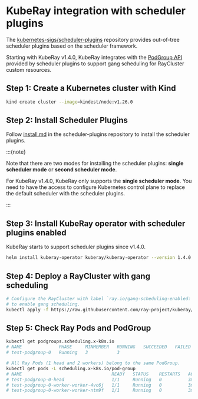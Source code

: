 # KubeRay integration with scheduler plugins

The [kubernetes-sigs/scheduler-plugins](https://github.com/kubernetes-sigs/scheduler-plugins) repository provides out-of-tree scheduler plugins based on the scheduler framework.

Starting with KubeRay v1.4.0, KubeRay integrates with the [PodGroup API](https://github.com/kubernetes-sigs/scheduler-plugins/blob/93126eabdf526010bf697d5963d849eab7e8e898/site/content/en/docs/plugins/coscheduling.md) provided by scheduler plugins to support gang scheduling for RayCluster custom resources.

## Step 1: Create a Kubernetes cluster with Kind

```sh
kind create cluster --image=kindest/node:v1.26.0
```

## Step 2: Install Scheduler Plugins

Follow [install.md](https://github.com/kubernetes-sigs/scheduler-plugins/blob/master/doc/install.md) in the scheduler-plugins repository to install the scheduler plugins.

:::{note}

Note that there are two modes for installing the scheduler plugins: **single scheduler mode** or **second scheduler mode**.

For KubeRay v1.4.0, KubeRay only supports the **single scheduler mode**.
You need to have the access to configure Kubernetes control plane to replace the default scheduler with the scheduler plugins.

:::

## Step 3: Install KubeRay operator with scheduler plugins enabled

KubeRay starts to support scheduler plugins since v1.4.0.

```sh
helm install kuberay-operator kuberay/kuberay-operator --version 1.4.0 --set batchScheduler.name=scheduler-plugins
```

## Step 4: Deploy a RayCluster with gang scheduling

```sh
# Configure the RayCluster with label `ray.io/gang-scheduling-enabled: "true"`
# to enable gang scheduling.
kubectl apply -f https://raw.githubusercontent.com/ray-project/kuberay/release-1.4/ray-operator/config/samples/ray-cluster.scheduler-plugins.yaml
```

## Step 5: Check Ray Pods and PodGroup

```sh
kubectl get podgroups.scheduling.x-k8s.io
# NAME              PHASE     MINMEMBER   RUNNING   SUCCEEDED   FAILED   AGE
# test-podgroup-0   Running   3           3                              2m25s

# All Ray Pods (1 head and 2 workers) belong to the same PodGroup.
kubectl get pods -L scheduling.x-k8s.io/pod-group
# NAME                                  READY   STATUS    RESTARTS   AGE     POD-GROUP
# test-podgroup-0-head                  1/1     Running   0          3m30s   test-podgroup-0
# test-podgroup-0-worker-worker-4vc6j   1/1     Running   0          3m30s   test-podgroup-0
# test-podgroup-0-worker-worker-ntm9f   1/1     Running   0          3m30s   test-podgroup-0
```